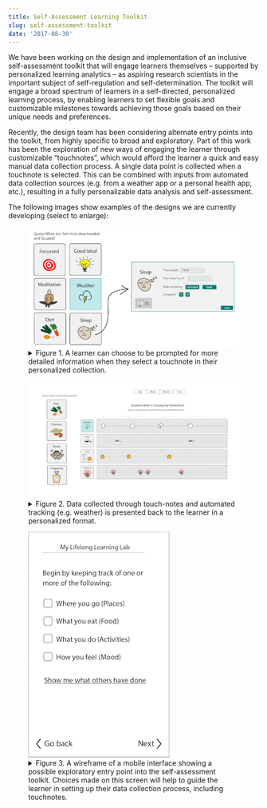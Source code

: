 ```yaml
---
title: Self-Assessment Learning Toolkit
slug: self-assessment-toolkit
date: '2017-08-30'
---
```


We have been working on the design and implementation of an inclusive self-assessment
toolkit that will engage learners themselves – supported by personalized learning
analytics – as aspiring research scientists in the important subject of self-regulation
and self-determination. The toolkit will engage a broad spectrum of learners in a
self-directed, personalized learning process, by enabling learners to set flexible
goals and customizable milestones towards achieving those goals based on their unique needs and preferences.

Recently, the design team has been considering alternate entry points into the toolkit,
from highly specific to broad and exploratory. Part of this work has been the exploration
of new ways of engaging the learner through customizable “touchnotes”, which would afford
the learner a quick and easy manual data collection process. A single data point is
collected when a touchnote is selected. This can be combined with inputs from automated
data collection sources (e.g. from a weather app or a personal health app, etc.),
resulting in a fully personalizable data analysis and self-assessment.

The following images show examples of the designs we are currently developing
(select to enlarge):

<figure>
<a href="images/Self-reflection-Figure-1.png">
    <img src="images/Self-reflection-Figure-1-thumb.png" alt="view larger version of this image" aria-details="det1">
</a>
<figcaption>
<details id="det1">
<summary>
Figure 1. A learner can choose to be prompted for more detailed information when they
select a touchnote in their personalized collection.
</summary>
The image shows a collection of square 'touchnotes' buttons on the left with the heading
'Query: When do I feel most clear-headed and focused?'. The touchnotes in the collection
include 'Focused', 'Good Idea', 'Meditation', 'Weather', 'Diet', and 'Sleep'.
An arrow points from the 'Sleep' touchnote to a dialog box with prompts for more information
including 'Time to bed', 'How many hours?', 'Woke up feeling: refreshed/tired', 'Disrupted?
Y/N', and an option to add notes to a journal. There is a save button at the bottom
of the dialog box.
</details>
</figcaption>
</figure>
<figure>
<a href="images/Self-reflection-Figure-2.png">
    <img src="images/Self-reflection-Figure-2-thumb.png" alt="view larger version of this image" aria-details="det2">
</a>
<figcaption>
<details id="det2">
<summary>
Figure 2. Data collected through touch-notes and automated tracking (e.g. weather) is presented
back to the learner in a personalized format.
</summary>
The image shows a column of touchnotes on the left-hand side, some of which have been dragged
into a data analysis area in the middle of the screen, where there is a plot showing 4 horizontal
and synchronous 'tracks' of touchnote data vs. time. The plot is titled 'Analysis: What is
causing my headaches?'. The data plotted in the analysis includes 'Weather', 'Coffee', 'Dairy'
, and 'Headaches'.
</details>
</figcaption>
</figure>
<figure>
<a href="images/Self-reflection-Figure-3.png"><img src="images/Self-reflection-Figure-3-thumb.png
" alt="view larger version of this image" aria-details="det3"></a>
<figcaption>
<details id="det3">
<summary>
Figure 3. A wireframe of a mobile interface showing a possible exploratory entry point into the
self-assessment toolkit. Choices made on this screen will help to guide the learner in setting
up their data collection process, including touchnotes.
</summary>
The image shows a mobile interface screen with text that states 'Begin by keeping track of one
or more of the following:'. This text is followed by a list of checkboxes including: 'Where you
go (Places)', 'What you eat (Food), 'What you do (Activities)', and 'How you feel (Mood)'.
This list is followed by an option to 'Show me what others have done', with 'Next' and 'Go back'
buttons at the bottom of the screen.
</details>
</figcaption>
</figure>
